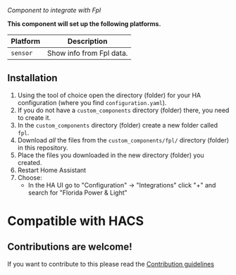 _Component to integrate with Fpl_

**This component will set up the following platforms.**

Platform | Description
-- | --
`sensor` | Show info from Fpl data.


## Installation

1. Using the tool of choice open the directory (folder) for your HA configuration (where you find `configuration.yaml`).
2. If you do not have a `custom_components` directory (folder) there, you need to create it.
3. In the `custom_components` directory (folder) create a new folder called `fpl`.
4. Download _all_ the files from the `custom_components/fpl/` directory (folder) in this repository.
5. Place the files you downloaded in the new directory (folder) you created.
6. Restart Home Assistant
7. Choose:
   - In the HA UI go to "Configuration" -> "Integrations" click "+" and search for "Florida Power & Light"

# Compatible with HACS

## Contributions are welcome!

If you want to contribute to this please read the [Contribution guidelines](CONTRIBUTING.md)